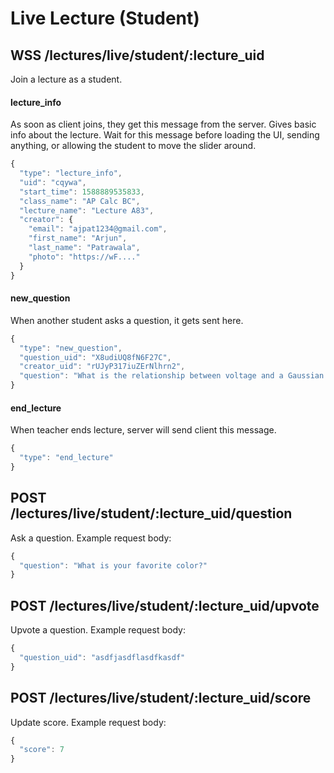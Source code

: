# Live Lecture (Student)

## WSS /lectures/live/student/:lecture_uid

Join a lecture as a student.

#### lecture_info

As soon as client joins, they get this message from the server.
Gives basic info about the lecture.
Wait for this message before loading the UI, sending anything, or allowing the student to move the slider around.

```javascript
{
  "type": "lecture_info",
  "uid": "cqywa",
  "start_time": 1588889535833,
  "class_name": "AP Calc BC",
  "lecture_name": "Lecture A83",
  "creator": {
    "email": "ajpat1234@gmail.com",
    "first_name": "Arjun",
    "last_name": "Patrawala",
    "photo": "https://wF...."
  }
}
```

#### new_question

When another student asks a question, it gets sent here.

```javascript
{
  "type": "new_question",
  "question_uid": "X8udiUQ8fN6F27C",
  "creator_uid": "rUJyP317iuZErNlhrn2",
  "question": "What is the relationship between voltage and a Gaussian surface?"
}
```

#### end_lecture

When teacher ends lecture, server will send client this message.

```javascript
{
  "type": "end_lecture"
}
```

## POST /lectures/live/student/:lecture_uid/question

Ask a question.
Example request body:

```javascript
{
  "question": "What is your favorite color?"
}
```

## POST /lectures/live/student/:lecture_uid/upvote

Upvote a question.
Example request body:

```javascript
{
  "question_uid": "asdfjasdflasdfkasdf"
}
```

## POST /lectures/live/student/:lecture_uid/score

Update score.
Example request body:
```javascript
{
  "score": 7
}
